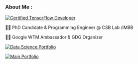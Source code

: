 ### About Me :  
  
[![Certified TensorFlow Developer](https://img.shields.io/badge/Certified_TensorFlow_Developer-%23F7931E.svg?style=plastic&logo=TensorFlow&logoColor=white)](https://www.credential.net/798f379d-7003-40ad-a309-515571033de2#gs.lx59nf)
  
👩‍🔬 PhD Candidate & Programming Engineer @ CSB Lab /IMBB 
  
👩‍💻 Google WTM Ambassador & GDG Organizer

[![Data Science Portfolio](https://img.shields.io/badge/Data_Science_Portfolio-000?style=for-the-badge&logo=ko-fi&logoColor=blue)](https://www.datascienceportfol.io/lalaibadullayeva)


[![Main Portfolio](https://img.shields.io/badge/Main_Portfolio-000?style=for-the-badge&logo=ko-fi&logoColor=white)](https://linktr.ee/lala_ibadulla)


